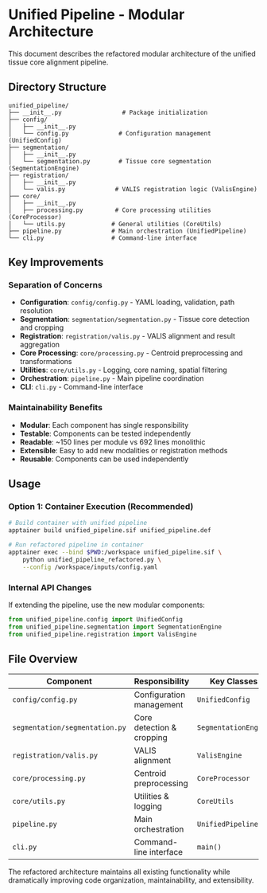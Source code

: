# Unified Pipeline - Modular Architecture

This document describes the refactored modular architecture of the unified tissue core alignment pipeline.

## Directory Structure

```
unified_pipeline/
├── __init__.py                 # Package initialization  
├── config/
│   ├── __init__.py
│   └── config.py              # Configuration management (UnifiedConfig)
├── segmentation/
│   ├── __init__.py  
│   └── segmentation.py        # Tissue core segmentation (SegmentationEngine)
├── registration/
│   ├── __init__.py
│   └── valis.py              # VALIS registration logic (ValisEngine) 
├── core/
│   ├── __init__.py
│   ├── processing.py         # Core processing utilities (CoreProcessor)
│   └── utils.py             # General utilities (CoreUtils)
├── pipeline.py              # Main orchestration (UnifiedPipeline)
└── cli.py                   # Command-line interface
```

## Key Improvements

### **Separation of Concerns**
- **Configuration**: `config/config.py` - YAML loading, validation, path resolution
- **Segmentation**: `segmentation/segmentation.py` - Tissue core detection and cropping
- **Registration**: `registration/valis.py` - VALIS alignment and result aggregation
- **Core Processing**: `core/processing.py` - Centroid preprocessing and transformations
- **Utilities**: `core/utils.py` - Logging, core naming, spatial filtering
- **Orchestration**: `pipeline.py` - Main pipeline coordination
- **CLI**: `cli.py` - Command-line interface

### **Maintainability Benefits**
- **Modular**: Each component has single responsibility
- **Testable**: Components can be tested independently  
- **Readable**: ~150 lines per module vs 692 lines monolithic
- **Extensible**: Easy to add new modalities or registration methods
- **Reusable**: Components can be used independently

## Usage

### **Option 1: Container Execution (Recommended)**
```bash
# Build container with unified pipeline
apptainer build unified_pipeline.sif unified_pipeline.def

# Run refactored pipeline in container
apptainer exec --bind $PWD:/workspace unified_pipeline.sif \
    python unified_pipeline_refactored.py \
    --config /workspace/inputs/config.yaml
```

### **Internal API Changes**
If extending the pipeline, use the new modular components:
```python
from unified_pipeline.config import UnifiedConfig
from unified_pipeline.segmentation import SegmentationEngine
from unified_pipeline.registration import ValisEngine
```

## File Overview

| Component | Responsibility | Key Classes |
|-----------|---------------|-------------|
| `config/config.py` | Configuration management | `UnifiedConfig` |
| `segmentation/segmentation.py` | Core detection & cropping | `SegmentationEngine` |
| `registration/valis.py` | VALIS alignment | `ValisEngine` |  
| `core/processing.py` | Centroid preprocessing | `CoreProcessor` |
| `core/utils.py` | Utilities & logging | `CoreUtils` |
| `pipeline.py` | Main orchestration | `UnifiedPipeline` |
| `cli.py` | Command-line interface | `main()` |

The refactored architecture maintains all existing functionality while dramatically improving code organization, maintainability, and extensibility.
